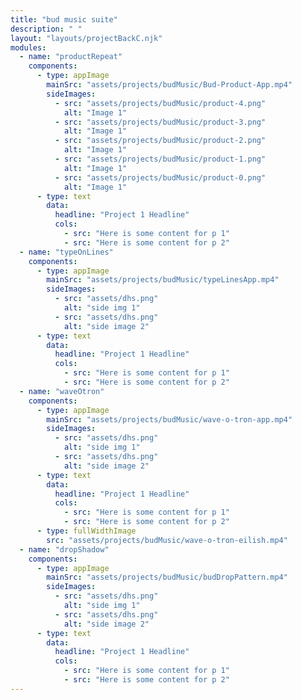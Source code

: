 ```yaml
---
title: "bud music suite"
description: " "
layout: "layouts/projectBackC.njk"
modules:
  - name: "productRepeat"
    components:
      - type: appImage
        mainSrc: "assets/projects/budMusic/Bud-Product-App.mp4"
        sideImages:
          - src: "assets/projects/budMusic/product-4.png"
            alt: "Image 1"
          - src: "assets/projects/budMusic/product-3.png"
            alt: "Image 1"
          - src: "assets/projects/budMusic/product-2.png"
            alt: "Image 1"
          - src: "assets/projects/budMusic/product-1.png"
            alt: "Image 1"
          - src: "assets/projects/budMusic/product-0.png"
            alt: "Image 1"
      - type: text
        data:
          headline: "Project 1 Headline"
          cols:
            - src: "Here is some content for p 1"
            - src: "Here is some content for p 2"
  - name: "typeOnLines"
    components:
      - type: appImage
        mainSrc: "assets/projects/budMusic/typeLinesApp.mp4"
        sideImages:
          - src: "assets/dhs.png"
            alt: "side img 1"
          - src: "assets/dhs.png"
            alt: "side image 2"
      - type: text
        data:
          headline: "Project 1 Headline"
          cols:
            - src: "Here is some content for p 1"
            - src: "Here is some content for p 2"
  - name: "waveOtron"
    components:
      - type: appImage
        mainSrc: "assets/projects/budMusic/wave-o-tron-app.mp4"
        sideImages:
          - src: "assets/dhs.png"
            alt: "side img 1"
          - src: "assets/dhs.png"
            alt: "side image 2"
      - type: text
        data:
          headline: "Project 1 Headline"
          cols:
            - src: "Here is some content for p 1"
            - src: "Here is some content for p 2"
      - type: fullWidthImage
        src: "assets/projects/budMusic/wave-o-tron-eilish.mp4"
  - name: "dropShadow"
    components:
      - type: appImage
        mainSrc: "assets/projects/budMusic/budDropPattern.mp4"
        sideImages:
          - src: "assets/dhs.png"
            alt: "side img 1"
          - src: "assets/dhs.png"
            alt: "side image 2"
      - type: text
        data:
          headline: "Project 1 Headline"
          cols:
            - src: "Here is some content for p 1"
            - src: "Here is some content for p 2"
---
```

